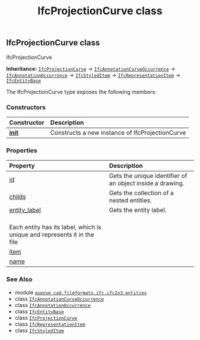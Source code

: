 ﻿---
title: IfcProjectionCurve class
second_title: Aspose.CAD for Python via .NET API References
description: 
type: docs
weight: 3950
url: /python-net/aspose.cad.fileformats.ifc.ifc2x3.entities/ifcprojectioncurve/
is_root: false
---

## IfcProjectionCurve class

IfcProjectionCurve



**Inheritance:** [`IfcProjectionCurve`](/cad/python-net/aspose.cad.fileformats.ifc.ifc2x3.entities/ifcprojectioncurve) → 
[`IfcAnnotationCurveOccurrence`](/cad/python-net/aspose.cad.fileformats.ifc.ifc2x3.entities/ifcannotationcurveoccurrence) → 
[`IfcAnnotationOccurrence`](/cad/python-net/aspose.cad.fileformats.ifc.ifc2x3.entities/ifcannotationoccurrence) → 
[`IfcStyledItem`](/cad/python-net/aspose.cad.fileformats.ifc.ifc2x3.entities/ifcstyleditem) → 
[`IfcRepresentationItem`](/cad/python-net/aspose.cad.fileformats.ifc.ifc2x3.entities/ifcrepresentationitem) → 
[`IfcEntityBase`](/cad/python-net/aspose.cad.fileformats.ifc/ifcentitybase)



The IfcProjectionCurve type exposes the following members:

### Constructors
| Constructor | Description |
| :- | :- |
| [__init__](/cad/python-net/aspose.cad.fileformats.ifc.ifc2x3.entities/ifcprojectioncurve/__init__/#) | Constructs a new instance of IfcProjectionCurve |


### Properties
| Property | Description |
| :- | :- |
| [id](/cad/python-net/aspose.cad.fileformats.ifc.ifc2x3.entities/ifcprojectioncurve/id) | Gets the unique identifier of an object inside a drawing. |
| [childs](/cad/python-net/aspose.cad.fileformats.ifc.ifc2x3.entities/ifcprojectioncurve/childs) | Gets the collection of a nested entities. |
| [entity_label](/cad/python-net/aspose.cad.fileformats.ifc.ifc2x3.entities/ifcprojectioncurve/entity_label) | Gets the entity label.<br/>Each entity has its label, which is unique and represents it in the file |
| [item](/cad/python-net/aspose.cad.fileformats.ifc.ifc2x3.entities/ifcprojectioncurve/item) |  |
| [name](/cad/python-net/aspose.cad.fileformats.ifc.ifc2x3.entities/ifcprojectioncurve/name) |  |



### See Also
* module [`aspose.cad.fileformats.ifc.ifc2x3.entities`](..)
* class [`IfcAnnotationCurveOccurrence`](/cad/python-net/aspose.cad.fileformats.ifc.ifc2x3.entities/ifcannotationcurveoccurrence)
* class [`IfcAnnotationOccurrence`](/cad/python-net/aspose.cad.fileformats.ifc.ifc2x3.entities/ifcannotationoccurrence)
* class [`IfcEntityBase`](/cad/python-net/aspose.cad.fileformats.ifc/ifcentitybase)
* class [`IfcProjectionCurve`](/cad/python-net/aspose.cad.fileformats.ifc.ifc2x3.entities/ifcprojectioncurve)
* class [`IfcRepresentationItem`](/cad/python-net/aspose.cad.fileformats.ifc.ifc2x3.entities/ifcrepresentationitem)
* class [`IfcStyledItem`](/cad/python-net/aspose.cad.fileformats.ifc.ifc2x3.entities/ifcstyleditem)

